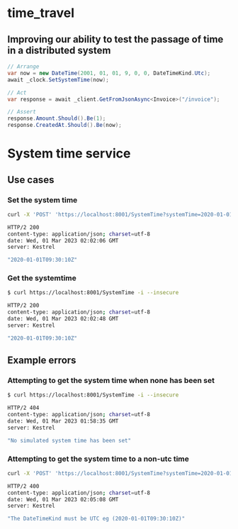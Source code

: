 # time_travel

## Improving our ability to test the passage of time in a distributed system
```cs
// Arrange
var now = new DateTime(2001, 01, 01, 9, 0, 0, DateTimeKind.Utc);
await _clock.SetSystemTime(now);

// Act
var response = await _client.GetFromJsonAsync<Invoice>("/invoice");

// Assert
response.Amount.Should().Be(1);
response.CreatedAt.Should().Be(now);
```

# System time service

## Use cases

### Set the system time

```sh
curl -X 'POST' 'https://localhost:8001/SystemTime?systemTime=2020-01-01T09%3A30%3A10Z' -i --insecure
```

```sh
HTTP/2 200 
content-type: application/json; charset=utf-8
date: Wed, 01 Mar 2023 02:02:06 GMT
server: Kestrel

"2020-01-01T09:30:10Z"
```

### Get the systemtime

```sh
$ curl https://localhost:8001/SystemTime -i --insecure
```

```sh
HTTP/2 200 
content-type: application/json; charset=utf-8
date: Wed, 01 Mar 2023 02:02:48 GMT
server: Kestrel

"2020-01-01T09:30:10Z"
```

## Example errors

### Attempting to get the system time when none has been set

```sh
$ curl https://localhost:8001/SystemTime -i --insecure
```

```sh
HTTP/2 404 
content-type: application/json; charset=utf-8
date: Wed, 01 Mar 2023 01:58:35 GMT
server: Kestrel

"No simulated system time has been set"
```


### Attempting to get the system time to a non-utc time

```sh
curl -X 'POST' 'https://localhost:8001/SystemTime?systemTime=2020-01-01' -i --insecure
```

```sh
HTTP/2 400 
content-type: application/json; charset=utf-8
date: Wed, 01 Mar 2023 02:05:08 GMT
server: Kestrel

"The DateTimeKind must be UTC eg (2020-01-01T09:30:10Z)"
```

